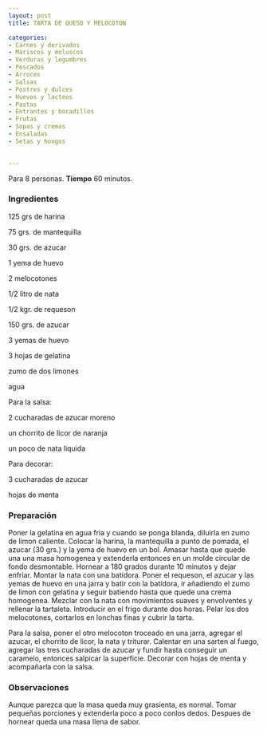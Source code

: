 ```yaml
---
layout: post
title: TARTA DE QUESO Y MELOCOTON

categories:
- Carnes y derivados
- Mariscos y moluscos
- Verduras y legumbres
- Pescados
- Arroces
- Salsas
- Postres y dulces
- Huevos y lacteos
- Pastas
- Entrantes y bocadillos
- Frutas
- Sopas y cremas
- Ensaladas
- Setas y hongos
 

---
```

Para 8 personas.
<b>Tiempo</b> 60 minutos.

<h3>Ingredientes</h3>

125 grs de harina

75 grs. de mantequilla

30 grs. de azucar

1 yema de huevo

2 melocotones

1/2 litro de nata

1/2 kgr. de requeson

150 grs. de azucar

3 yemas de huevo

3 hojas de gelatina

zumo de dos limones

agua

Para la salsa:

2 cucharadas de azucar moreno

un chorrito de licor de naranja

un poco de nata liquida

Para decorar:

3 cucharadas de azucar

hojas de menta

<h3>Preparación</h3>

Poner la gelatina en agua fria y cuando se ponga blanda, diluirla en zumo de limon caliente. Colocar la harina, la mantequilla a punto de pomada, el azucar (30 grs.) y la yema de huevo en un bol. Amasar hasta que quede una una masa homogenea y extenderla entonces en un molde circular de fondo desmontable. Hornear a 180 grados durante 10 minutos y dejar enfriar. Montar la nata con una batidora. Poner el requeson, el azucar y las yemas de huevo en una jarra y batir con la batidora, ir añadiendo el zumo de limon con gelatina y seguir batiendo hasta que quede una crema homogenea. Mezclar con la nata con movimientos suaves y envolventes y rellenar la tartaleta. Introducir en el frigo durante dos horas. Pelar los dos melocotones, cortarlos en lonchas finas y cubrir la tarta.

Para la salsa, poner el otro melocoton troceado en una jarra, agregar el azucar, el chorrito de licor, la nata y triturar. Calentar en una sarten al fuego, agregar las tres cucharadas de azucar y fundir hasta conseguir un caramelo, entonces salpicar la superficie. Decorar con hojas de menta y acompañarla con la salsa.

<h3>Observaciones</h3>

Aunque parezca que la masa queda muy grasienta, es normal. Tomar pequeñas porciones y extenderla poco a poco conlos dedos. Despues de hornear queda una masa llena de sabor.

